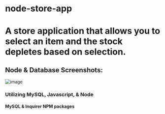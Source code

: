 # node-store-app

# A store application that allows you to select an item and the stock depletes based on selection.

## Node & Database Screenshots:

![image](./images/DB1)


### Utilizing MySQL, Javascript, & Node
#### MySQL & Inquirer NPM packages